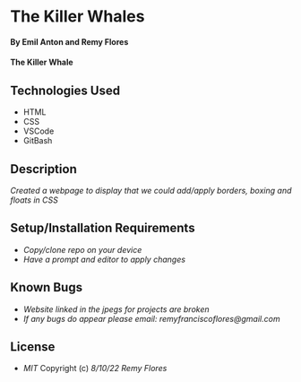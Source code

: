 # The Killer Whales

#### By Emil Anton and Remy Flores

#### The Killer Whale

## Technologies Used
* HTML
* CSS
* VSCode
* GitBash

## Description
_Created a webpage to display that we could add/apply borders, boxing and floats in CSS_

## Setup/Installation Requirements
* _Copy/clone repo on your device_
* _Have a prompt and editor to apply changes_

## Known Bugs
* _Website linked in the jpegs for projects are broken_
* _If any bugs do appear please email: remyfranciscoflores@gmail.com_

## License
* _MIT_
Copyright (c) _8/10/22_ _Remy Flores_